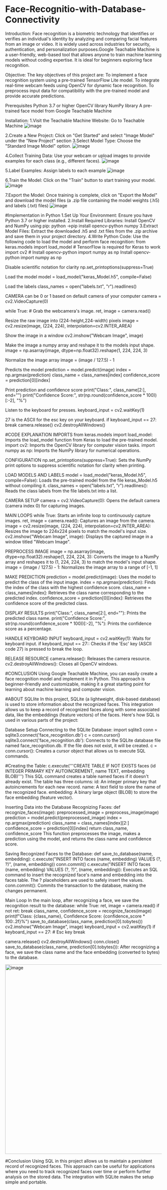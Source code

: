 # Face-Recognitio-with-Database-Connectivity
Introduction:
Face recognition is a biometric technology that identifies or verifies an individual's identity by analyzing and comparing facial features from an image or video. It is widely used across industries for security, authentication, and personalization purposes.Google Teachable Machine is a user-friendly, web-based tool that allows anyone to train machine learning models without coding expertise. It is ideal for beginners exploring face recognition.

Objective:
The key objectives of this project are:
To implement a face recognition system using a pre-trained TensorFlow Lite model.
To integrate real-time webcam feeds using OpenCV for dynamic face recognition.
To preprocess input data for compatibility with the pre-trained model and provide accurate predictions.

Prerequisites
Python 3.7 or higher
OpenCV library
NumPy library
A pre-trained face model from Google Teachable Machine

Installation: 1.Visit the Teachable Machine Website: Go to Teachable Machine 
![image](https://github.com/user-attachments/assets/8768ca5a-546a-40cc-b5fa-68a5f13c55a0)

2.Create a New Project: Click on "Get Started" and select "Image Model" under the "New Project" section 3.Select Model Type: Choose the "Standard Image Model" option. 
![image](https://github.com/user-attachments/assets/50707995-59be-4f65-8245-d0cd9ed666f1)

4.Collect Training Data: Use your webcam or upload images to provide examples for each class (e.g., different faces). 
![image](https://github.com/user-attachments/assets/6e248067-8213-41ff-a4c4-d53b2d933ef1)

5.Label Examples: Assign labels to each example 
![image](https://github.com/user-attachments/assets/ffc0e24e-edb6-4166-ae67-040ea9dafe77)

6.Train the Model: Click on the "Train" button to start training your model. 
![image](https://github.com/user-attachments/assets/ebfb7587-a8b3-4a12-b7c7-1065aa62e22f)

7.Export the Model: Once training is complete, click on "Export the Model" and download the model files (a .zip file containing the model weights (.h5) and labels (.txt) files) 
![image](https://github.com/user-attachments/assets/e9a9c6c7-5f73-4fed-9c74-30bb8d17aca1)

#Implementation in Python 1.Set Up Your Environment: Ensure you have Python 3.7 or higher installed. 2.Install Required Libraries: Install OpenCV and NumPy using pip: python ->pip install opencv-python numpy 3.Extract Model Files: Extract the downloaded .h5 and .txt files from the .zip archive and save them in your project directory. 4.Write Python Code: Use the following code to load the model and perform face recognition: from keras.models import load_model # TensorFlow is required for Keras to work import cv2 # Install opencv-python import numpy as np
Install
opencv-python import numpy as np

Disable scientific notation for clarity np.set_printoptions(suppress=True)

Load the model model = load_model("keras_Model.h5", compile=False)

Load the labels class_names = open("labels.txt", "r").readlines()

CAMERA can be 0 or 1 based on default camera of your computer camera = cv2.VideoCapture(0)

while True: # Grab the webcamera's image. ret, image = camera.read()

Resize the raw image into (224-height,224-width) pixels
image = cv2.resize(image, (224, 224), interpolation=cv2.INTER_AREA)

Show the image in a window
cv2.imshow("Webcam Image", image)

Make the image a numpy array and reshape it to the models input shape.
image = np.asarray(image, dtype=np.float32).reshape(1, 224, 224, 3)

Normalize the image array
image = (image / 127.5) - 1

Predicts the model
prediction = model.predict(image) index = np.argmax(prediction) class_name = class_names[index] confidence_score = prediction[0][index]

Print prediction and confidence score
print("Class:", class_name[2:], end="") print("Confidence Score:", str(np.round(confidence_score * 100))[:-2], "%")

Listen to the keyboard for presses.
keyboard_input = cv2.waitKey(1)

27 is the ASCII for the esc key on your keyboard.
if keyboard_input == 27: break camera.release() cv2.destroyAllWindows()

#CODE EXPLANATION IMPORTS from keras.models import load_model: Imports the load_model function from Keras to load the pre-trained model. import cv2: Imports the OpenCV library for computer vision tasks. import numpy as np: Imports the NumPy library for numerical operations.

CONFIGURATION np.set_printoptions(suppress=True): Sets the NumPy print options to suppress scientific notation for clarity when printing.

LOAD MODELS AND LABELS model = load_model("keras_Model.h5", compile=False): Loads the pre-trained model from the file keras_Model.h5 without compiling it. class_names = open("labels.txt", "r").readlines(): Reads the class labels from the file labels.txt into a list.

CAMERA SETUP camera = cv2.VideoCapture(0): Opens the default camera (camera index 0) for capturing images.

MAIN LOOPS while True: Starts an infinite loop to continuously capture images. ret, image = camera.read(): Captures an image from the camera. image = cv2.resize(image, (224, 224), interpolation=cv2.INTER_AREA): Resizes the image to 224x224 pixels to match the model's input size. cv2.imshow("Webcam Image", image): Displays the captured image in a window titled "Webcam Image".

PREPROCESS IMAGE image = np.asarray(image, dtype=np.float32).reshape(1, 224, 224, 3): Converts the image to a NumPy array and reshapes it to (1, 224, 224, 3) to match the model's input shape. image = (image / 127.5) - 1: Normalizes the image array to a range of [-1, 1]

MAKE PREDICTION prediction = model.predict(image): Uses the model to predict the class of the input image. index = np.argmax(prediction): Finds the index of the class with the highest confidence score. class_name = class_names[index]: Retrieves the class name corresponding to the predicted index. confidence_score = prediction[0][index]: Retrieves the confidence score of the predicted class.

DISPLAY RESULTS print("Class:", class_name[2:], end=""): Prints the predicted class name. print("Confidence Score:", str(np.round(confidence_score * 100))[:-2], "%"): Prints the confidence score as a percentage.

HANDLE KEYBOARD INPUT keyboard_input = cv2.waitKey(1): Waits for keyboard input. if keyboard_input == 27:: Checks if the 'Esc' key (ASCII code 27) is pressed to break the loop.

RELEASE RESOURCE camera.release(): Releases the camera resource. cv2.destroyAllWindows(): Closes all OpenCV windows.

#CONCLUSION Using Google Teachable Machine, you can easily create a face recognition model and implement it in Python. This approach is beginner-friendly and customizable, making it a great starting point for learning about machine learning and computer vision.

#ABOUT SQLlite In this project, SQLite (a lightweight, disk-based database) is used to store information about the recognized faces. This integration allows us to keep a record of recognized faces along with some associated data, like the embeddings (feature vectors) of the faces. Here's how SQL is used in various parts of the project:

Database Setup Connecting to the SQLite Database: import sqlite3 conn = sqlite3.connect('face_recognition.db') c = conn.cursor() sqlite3.connect('face_recognition.db'): Connects to the SQLite database file named face_recognition.db. If the file does not exist, it will be created. c = conn.cursor(): Creates a cursor object that allows us to execute SQL commands.

#Creating the Table: c.execute('''CREATE TABLE IF NOT EXISTS faces (id INTEGER PRIMARY KEY AUTOINCREMENT, name TEXT, embedding BLOB)''') This SQL command creates a table named faces if it doesn't already exist. The table has three columns: id: An integer primary key that autoincrements for each new record. name: A text field to store the name of the recognized face. embedding: A binary large object (BLOB) to store the face embedding (feature vector).

Inserting Data into the Database Recognizing Faces: def recognize_faces(image): preprocessed_image = preprocess_image(image) prediction = model.predict(preprocessed_image) index = np.argmax(prediction) class_name = class_names[index][2:] confidence_score = prediction[0][index] return class_name, confidence_score This function preprocesses the image, makes a prediction using the model, and returns the class name and confidence score.

Saving Recognized Faces to the Database: def save_to_database(name, embedding): c.execute("INSERT INTO faces (name, embedding) VALUES (?, ?)", (name, embedding)) conn.commit() c.execute("INSERT INTO faces (name, embedding) VALUES (?, ?)", (name, embedding)): Executes an SQL command to insert the recognized face's name and embedding into the faces table. The ? placeholders are used to safely insert the values. conn.commit(): Commits the transaction to the database, making the changes permanent.

Main Loop In the main loop, after recognizing a face, we save the recognition result to the database: while True: ret, image = camera.read() if not ret: break class_name, confidence_score = recognize_faces(image) print(f"Class: {class_name}, Confidence Score: {confidence_score * 100:.2f}%") save_to_database(class_name, prediction[0].tobytes()) cv2.imshow("Webcam Image", image) keyboard_input = cv2.waitKey(1) if keyboard_input == 27: # Esc key break

camera.release() cv2.destroyAllWindows() conn.close() save_to_database(class_name, prediction[0].tobytes()): After recognizing a face, we save the class name and the face embedding (converted to bytes) to the database.

<img width="610" alt="image" src="https://github.com/user-attachments/assets/dd7a74f3-261d-4e26-9535-34f6d7f47f4d" />


#Conclusion Using SQL in this project allows us to maintain a persistent record of recognized faces. This approach can be useful for applications where you need to track recognized faces over time or perform further analysis on the stored data. The integration with SQLite makes the setup simple and portable.
